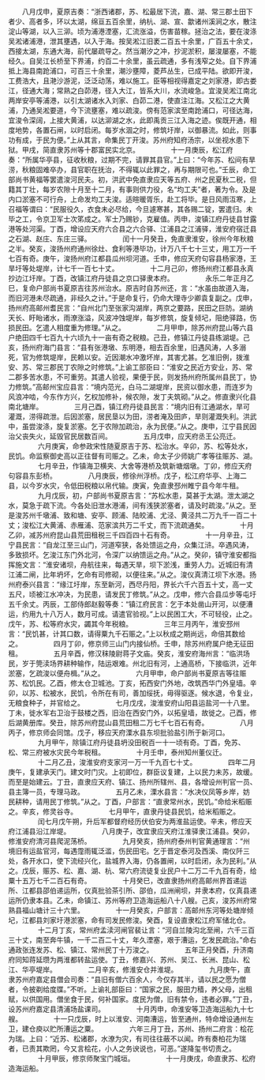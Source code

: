 <!-- { "loadSidebar": true } -->
　　八月戊申，夏原吉奏：“浙西诸郡，苏、松最居下流，嘉、湖、常三郡土田下者少、高者多，环以太湖，绵亘五百余里，纳杭、湖、宣、歙诸州溪涧之水，散注淀山等湖，以入三泖。顷为浦港湮塞，汇流涨溢，伤害苗稼。拯治之法，要在浚涤吴淞诸浦港，泄其壅遇，以入于海。按吴淞江旧袤二百五十余里，广百五十余丈，西接太湖，东通大海，前代屡疏导之。然当潮汐之冲，抄泥淤积，屡浚屡塞，不能经久。自吴江长桥至下界浦，约百二十余里，虽云疏通，多有浅窄之处。自下界浦抵上海县南跄浦口，可百三十余里，潮沙壅障，菱芦丛生，已成平陆。欲即开浚，工费浩大，且滟沙游泥，泛泛动荡，难以施工。臣等相视得嘉定之刘家港，即古娄江，径通大海；常熟之白茆港，径入大江，皆系大川，水流峻急。宜浚吴淞江南北两岸安亭等浦港，以引太湖诸水入刘家、白茆二港，使直注江海。又松江之大黄浦，乃通吴淞要道，今下流壅塞，难以疏浚。傍有范家滨至南跄浦口，可径达海，宜浚令深阔，上接大黄浦，以达泖湖之水，此即禹贡三江入海之迹。俟既开通，相度地势，各置石闸，以时启闭。每岁水涸之时，修筑圩岸，以御暴流。如此，则事功有成，于民为便。”上从其言，命集民丁开浚。苏州府知府汤宗，以坐视水患下狱。甲戌，简直隶苏州等十郡富民实北京。
　　
　　十一月庚辰，松江府奏：“所属华亭县，征收秋粮，过期不完，请罪其县官。”上曰：“今年苏、松间有旱涝，秋粮固难卒办，县官职在抚治，不得辄以此罪之，再与期限可也。”壬辰，命工部尚书黄福等罢遣浚河民夫。初，洪武中免直隶应天等五府、州之民夏秋二税，但籍其丁壮，每岁农隙十月至十二月，有事则供力役，名“均工夫”者，著为令。及是内口淤塞不可行舟，上命发均工夫浚。适暄暖胥乐，赴工将毕。是日风雨沍寒，上召福等谓曰：“民服役久，衣食未必尽给，今旦遽寒甚，其各赐二锭，罢遣归。未毕之工，令京卫军士次笫成之。军士乃赐钞，克雇值。丙申，浚镇江府丹徒县甘露港等处河渠。丁酉，增设应天府六合县之六合驿、江浦县之江浦驿，淮安府宿迁县之石湖、赵庄、东庄三驿。
　　
　　闰十一月癸丑，免直隶淮安，徐州今年秋粮之半。癸亥，浚扬州府通州徐灶、食利等港毕功，计万八千七十三丈，用工万一千七百有奇。庚午，浚扬州府江都县瓜州坝河道。壬申，修应天府句容县杨家港，王旱圩等处堤岸，计七千一百七十丈。
　　
　　十二月己卯，修扬州府江都县永真抄边江圩岸。丁酉，改镇江府丹徒县之京口驿隶本府。
　　
　　永乐二年正月乙巳，复命户部尚书夏原吉往苏州治水。原吉时自苏州还，言：“水虽由故道入海，而旧河港未尽疏通，非经久之计。”于是命复行，仍命大理寺少卿袁复副之。戊申，扬州府高邮州耆民言：“自州北门至张家沟湖岸，两京之要路，民田之巨防。湖纳天长、盱眙诸水，雨潦涨溢，风波冲蚀堤岸，每岁修筑，旋复倾圮，阻绝驿路，伤损民田。乞遣人相度重为修理。”从之。
　　
　　二月甲申，除苏州府昆山等六县户绝田四千七百九十六顷九十一亩有奇之税粮。己丑，修镇江丹徒县练湖堤。己亥，扬州府海门县言：“县有张港墩、东明港，相去百余里，旧遇风涛，人多溺死，官为修筑堤岸，民赖以安。近因潮水冲激坏岸，其害尤甚。乞准旧例，拨淮安、苏、常三郡民丁农隙之时修筑。”上谕工部臣曰：“淮安之民近方安业，苏、常二郡多苦水患，不可重劳。其遣人验视，果便于民，则发扬州府所属州县民丁，协力修筑。”高邮州宝应县言：“境内范光，白马二湖堤岸，民资以御水患，而连岁为风浪冲啮，今东作方兴，乞权加修补，候农隙，发丁夫筑砌。”从之。修直隶兴化县南北塘岸。
　　
　　三月己酉，镇江府丹徒县民言：“境内旧有江通湖水，旱可灌溉，涝得疏泄。后因淤塞，居民垦以为田，涝者淹及田庐，旱则灌溉失利。洪武中，虽尝浚涤，旋复淤塞。乞于农隙加疏治，永为民便。”从之。庚申，江宁县民因治父丧失火，延毁官民居数百间。
　　
　　五月戊申，应天府丞王公亮迁。
　　
　　六月庚寅，命参政宋性随夏原吉于苏、松治水。辛卯，苏、松等处水，民饥。命监察御史高以正往督有司赈之。乙未，命太子少师姚广孝等往赈苏、湖。
　　
　　七月辛丑，作镇海卫横夹、大舍等港桥及筑新塘烟墩。丁卯，修应天府句容县东彭桥。
　　
　　八月庚辰，修徐州浮桥。戊子，松江府华亭、上海二县，以今岁水灾，令低田税粮以帛代输。庚寅，免直隶邳州睢宁县今年牛租。
　　
　　九月戊辰，初，户部尚书夏原吉言：“苏松水患，莫甚于太湖。泄太湖之水，莫急于疏下流。今各处旧泄水港浦，间有浅狭淤塞者，请及时疏浚。”从之。至是浚苏州千墩浦、致和塘、安亭、顾浦、陆皎浦、尤泾、黄泾共二万九千一百二十丈；浚松江大黄浦、赤雁浦、范家滨共万二千丈，而下流疏通矣。
　　
　　十月乙卯，减苏州府昆山县荒田租税三千四百四十石有奇。
　　
　　十一月辛丑，江宁县民言：“自龙江至三山门，河道窄狭，各处馈运之舟，众集江浒。卒遇风涛，多致损坏。乞浚江东门外北河，令深广以纳馈运之舟。”从之。癸卯，镇守淮安都指挥施文言：“淮安诸坝，舟航往来，每遇天旱，坝下淤浅，重劳人力。近城旧有清江浦二闸，比年坍坏，乞命有司修砌，以便往来。”从之。浚仪真清江坝下水港。扬州府泰兴县言：“缘江圩岸，东至新河，西尽丹阳，界长六千六百五十丈，高一丈五尺，顷被江水冲决，为民患，请发民丁修筑。”从之。戊申，修六合县瓜步等屯圩五千余丈。丙辰，工部侍郎赵毅等奏：“镇江府民言：乞于本处凿山开河，以便漕运，约用九十八万人，数月可成。请遣官验视。”上以民困工大，不可轻役，止之。戊午，苏、松等府水灾，蠲其今年税粮。
　　
　　三年三月丙午，淮安邳州言：“民饥甚，计其口数，请得粟九千石赈之。”上以秋成之期尚远，命倍其数给之。
　　
　　四月丁卯，修京师三山门内接仙桥。壬申，除苏州府属户绝无征田租。
　　
　　五月辛酉，修汉秣陵尉蒋子文庙。癸亥，淮安府海州言：“临洪场民，岁于筦渎场界耕种输作，陆运艰难。州北旧有河，上通高桥，下接临洪，近年淤塞，乞疏浚以便舟楫。”从之。
　　
　　六月甲申，命户部尚书夏原吉等往赈苏、松饥民。乙酉，修太仓卫城池。丁亥，拓西安门外地，改筑西华门外皇墙。辛卯，以苏、松被水，民饥，令所在有司，善加绥抚，毋得驱逐。候水退，令复业，无粮食种子，并官给之。
　　
　　七月戊戌，浚淮安府山阳县运盐河一十八里。丁未，徙水军右卫治于鼓楼之西，旧治在西安门外，以拓皇墙，故徙之。己酉，修后湖黄册库。癸丑，除苏州府昆山县荒田租二万七千七百石有奇。
　　
　　八月丙子，修京师会同馆。戊子，移应天府溧水县东坝批验盐引所于新河口。
　　
　　九月甲午，除镇江府丹徒县坍没田税百一十一顷有奇。丁酉，免苏、松、常三府被水灾民今年税租。
　　
　　十月壬申，泰州知州董仪迁。
　　
　　十二月乙丑，浚淮安府支家河一万一千九百七十丈。
　　
　　四年二月庚午，复建承天门。建文时门灾。上初即位，群臣议复建，上以民力未苏，故缓。而至是始建云。丁丑，直隶应天府、镇江、扬州所辖州、县，各增设州判官一员、县主簿一员，专理马政。
　　
　　五月乙未，溧水县言：“水决仪凤等乡岸，妨民耕种，请用民丁修筑。”从之。丁酉，户部言：“直隶常州水，民饥。”命给米稻赈之。辛亥，修灵谷寺。
　　
　　七月甲午，直隶丹徒县民饥，给米稻赈之。
　　
　　闰七月戊午朔，升后军都督府经历伏伯安为两淮盐运使。辛未，修应天府江浦县沿江岸堤。
　　
　　八月庚子，改宜隶应天府江淮驿隶江浦县。癸卯，修淮安府清河县爬泥荡桥。
　　
　　九月癸亥，扬州府泰州判官黄通理言：“州境旧有运盐官河，每遇霪雨辄泛滥，伤民田宅。乞于晋定泰河及西溪、南仪阡三处，各开水口，使下流经兴化，盐城界入海，仍各置闸，以时启闭，永为民利。”从之。戊辰，赈苏、松、嘉、湖、杭、常六府流徒复业民户十二万二千九百有奇，给粟十五万七千二百石有奇。
　　
　　十月癸巳，改直隶扬州府高邮州界首递运所、江都县邵伯递运所，仪真批验茶引所、邵伯，瓜洲闸坝，并隶本府，仪真县递运所仍隶本县。乙未，命镇江、苏州等府卫造海运船八十八艘。己亥，浚苏州府常熟县福山塘计三十六里。
　　
　　十一月癸亥，户部言：高邮州东河等处塘岸倾圮，江都县刘家圩港淤塞，命有司发民修浚。癸酉，复设直隶松江府军储北仓。
　　
　　十二月丁亥，常州府孟渎河闸官裴让言：“河自兰陵沟北至闸，六千三百三十丈，南至奔牛镇，一千二百二十丈，年久湮塞，艰于漕运，乞发民疏治。”命右通政张连发苏、松、镇江、常州民丁十万浚之。
　　
　　五年正月癸酉，升济南府同知蒋延瓒为两淮都转盐运使。丁丑，修嘉兴、苏州、吴江、长洲、昆山、松江、华亭堤岸。
　　
　　二月辛亥，修淮安仓并淮堤。
　　
　　九月庚午，直隶苏州府嘉定县僧会司奏：“县旧有僧六百余人，今仅存其半，请以民之愿为僧者，令披剃给度牒。”不听。上谕礼部臣曰：“国家之民，服田力穑，养父母，出租赋，以供国用。僧坐食于民，何补国家。度民为僧，旧有禁令，违者必罪。”丁丑，设苏州府嘉定县清浦场盐课司。
　　
　　十月丙申，命淮安等卫造海运船九十七艘。
　　
　　十一只戊辰，时上以淮安、河南漕运，皆至通州，特命增设通州左卫，建仓庾以贮所漕运之粟。
　　
　　六年三月丁丑，苏州、扬州二府言：桧花为瑞。上曰：“近苏、松诸郡，水潦为灾，有司往往蔽不以闻。昨有奏柏花为瑞者，已责其欺罔，今又言桧花，小人之务谀说也，可恶。”遂降玺书切责之。
　　
　　十月甲辰，修京师聚宝门城垣。
　　
　　十一月庚戌，命直隶苏、松府造海运船。
　　
